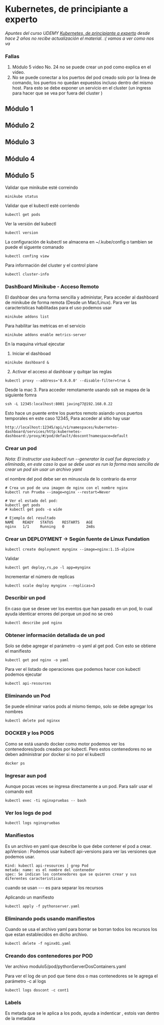 # Kubernetes, de principiante a experto

_Apuntes del curso UDEMY [Kubernetes, de principiante a experto](https://www.udemy.com/course/kubernetes-de-principiante-a-experto/)  desde hace 2 años no recibe actualización el material. :(  vamos a ver como nos va_

### Fallas
1. Módulo 5 video No. 24 no se puede crear un pod como explica en el video.
2. No se puede conectar a los puertos del pod creado solo por la linea de comando, los puertos no quedan expuestos incluso dentro del mismo host. Para esto se debe exponer un servicio en el cluster
(un ingress para hacer que se vea por fuera del cluster )

## Módulo 1 
## Módulo 2
## Módulo 3
## Módulo 4

## Módulo 5

Validar que minikube esté correindo

```
minikube status
```

Validar que el kubectl esté corriendo
```
kubectl get pods
```

Ver la versión del kubectl
```
kubectl version
```

La configuración de kubectl se almacena en ~/.kube/config o tambien se puede el siguente comanado
```
kubectl confing view
``` 
Para información del cluster y el control plane
```
kubectl cluster-info
```

### DashBoard Minikube - Acceso Remoto

El dashboar des una forma sencilla y administar, Para acceder al dashboard de minikube de forma remota (Desde un Mac/Linux). Para ver las caracteristicas habilitadas para el uso podemos usar

```
minikube addons list
```

Para habilitar las metricas en el servicio

```
minikube addons enable metrics-server
```


En la maquina virtual ejecutar
1. Iniciar el dashboad
```
minikube dashboard &
```

2. Activar el acceso al dashboar y quitqar las reglas
```
kubectl proxy --address='0.0.0.0' --disable-filter=true & 
```

Desde la mac
3. Para acceder remotamente usando ssh se mapea de la siguiente fomra
```
ssh -L 12345:localhost:8001 javing77@192.168.0.22
```
Esto hace un puente entre los puertos remoto asiando unos puertos temporales en este caso 12345, Para acceder al sitio hay usar 

```
http://localhost:12345/api/v1/namespaces/kubernetes-dashboard/services/http:kubernetes-dashboard:/proxy/#/pod/default/doscont?namespace=default
```



### Crear un pod
_Nota: El instructor usa kubectl run --generator la cual fue depreciado y eliminado, en este caso lo que se debe usar es run la forma mas sencilla de crear un pod sin usar un archivo yaml_


el nombre del pod debe ser en minuscula de lo contrario da error
```
# Crea un pod de una imagen de nginx con el nombre nginx
kubectl run Prueba --image=nginx --restart=Never

# Ver el estado del pod:
kubectl get pods
# kubectl get pods -o wide

# Ejemplo del resultado
NAME    READY   STATUS    RESTARTS   AGE
nginx   1/1     Running   0          2m8s

```

### Crear un DEPLOYMENT -> Según fuente de Linux Fundation
```
kubectl create deployment mynginx --image=nginx:1.15-alpine
```

Validar 
```
kubectl get deploy,rs,po -l app=mynginx
```

Incrementar el número de replicas
```
kubectl scale deploy mynginx --replicas=3
```


### Describir un pod
En caso que se desee ver los eventos que han pasado en un pod, lo cual ayuda identicar errores del porque un pod no se creó

```
kubectl describe pod nginx
```

### Obtener información detallada de un pod
Solo se debe agregar el parámetro -o yaml al get pod. Con esto se obtiene el manifiesto

```
kubectl get pod nginx -o yaml
```

Para ver el listado de operaciones que podemos hacer con kubectl podemos ejecutar
```
kubectl api-resources
```

### Eliminando un Pod
Se puede eliminar varios pods al mismo tiempo, solo se debe agregar los nombres
```
kubectl delete pod nginxx
```
### DOCKER y los PODS
Como se está usando docker como motor podemos ver los contenedores/pods creados por kubectl.
Pero estos contenedores no se deben administrar por docker si no por el kubectl
```
docker ps 
```

### Ingresar aun pod
Aunque pocas veces se ingresa directamente a un pod. Para salir usar el comando exit
```
kubectl exec -ti nginxpruebas -- bash
```

### Ver los logs de pod
```
kubectl logs nginxpruebas
```

### Manifiestos
Es un archivo en yaml que describe lo que debe contener el pod a crear. 
apiVersion : Podemos usar kubectl api-versions para ver las versiones que podemos usar. 

```
Kind: kubectl api-resources | grep Pod
metada: name: es el nombre del contenedor
spec: Se indican los contenedores que se quieren crear y sus diferentes caracteristicas
```
cuando se usan --- es para separar los recursos 

Aplicando un manifiesto

```
kubectl apply -f pythonserver.yaml
```


### Eliminando pods usando manifiestos
Cuando se usa el archivo yaml para borrar se borran todos los recursos los que estan establecidos en dicho archivo.
```
kubectl delete -f nginx01.yaml
```

### Creando dos contenedores por POD
Ver archivo modulo5/pod/pythonServerDosContainers.yaml

Para ver el log de un pod que tiene dos o mas contenedores  se le agrega el parámetro -c al logs

```
kubectl logs doscont -c cont1
```

### Labels
Es metada que se le aplica a los pods, ayuda a indenticar , estois van dentro de la metadata